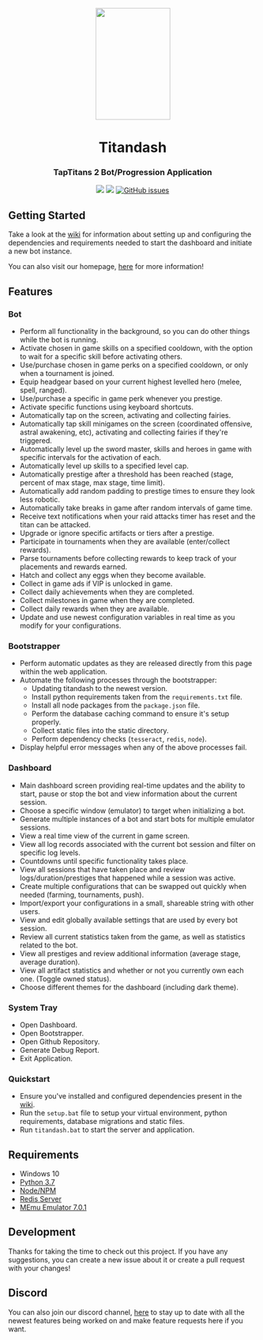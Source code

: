 <p align="center">
  <img height="226px" width="151px" src="https://github.com/becurrie/titandash/blob/master/img/flame.png"/>
</p>
<h1 align="center">Titandash</h1>
<h3 align="center">TapTitans 2 Bot/Progression Application</h3>
<p align="center">
  <img src="https://badge.fury.io/gh/becurrie%2Ftitandash.svg">
  <a href="https://titandash.net"><img src="https://img.shields.io/badge/site-titanda.sh-lightgrey"></a>
  <a href="https://github.com/becurrie/titandash/issues"><img alt="GitHub issues" src="https://img.shields.io/github/issues/becurrie/titandash"></a>
</p>

## Getting Started
Take a look at the [wiki](https://github.com/becurrie/titandash/wiki) for information about setting up and configuring the dependencies and requirements needed to start the dashboard and initiate a new bot instance.

You can also visit our homepage, [here](https://titandash.net) for more information!

## Features
### Bot
- Perform all functionality in the background, so you can do other things while the bot is running.
- Activate chosen in game skills on a specified cooldown, with the option to wait for a specific skill before activating others.
- Use/purchase chosen in game perks on a specified cooldown, or only when a tournament is joined.
- Equip headgear based on your current highest levelled hero (melee, spell, ranged).
- Use/purchase a specific in game perk whenever you prestige.
- Activate specific functions using keyboard shortcuts.
- Automatically tap on the screen, activating and collecting fairies.
- Automatically tap skill minigames on the screen (coordinated offensive, astral awakening, etc), activating and collecting fairies if they're triggered.
- Automatically level up the sword master, skills and heroes in game with specific intervals for the activation of each.
- Automatically level up skills to a specified level cap.
- Automatically prestige after a threshold has been reached (stage, percent of max stage, max stage, time limit).
- Automatically add random padding to prestige times to ensure they look less robotic.
- Automatically take breaks in game after random intervals of game time.
- Receive text notifications when your raid attacks timer has reset and the titan can be attacked.
- Upgrade or ignore specific artifacts or tiers after a prestige.
- Participate in tournaments when they are available (enter/collect rewards).
- Parse tournaments before collecting rewards to keep track of your placements and rewards earned.
- Hatch and collect any eggs when they become available.
- Collect in game ads if VIP is unlocked in game.
- Collect daily achievements when they are completed.
- Collect milestones in game when they are completed.
- Collect daily rewards when they are available.
- Update and use newest configuration variables in real time as you modify for your configurations.

### Bootstrapper
- Perform automatic updates as they are released directly from this page within the web application.
- Automate the following processes through the bootstrapper:
  - Updating titandash to the newest version.
  - Install python requirements taken from the `requirements.txt` file.
  - Install all node packages from the `package.json` file.
  - Perform the database caching command to ensure it's setup properly.
  - Collect static files into the static directory.
  - Perform dependency checks (`tesseract`, `redis`, `node`).
- Display helpful error messages when any of the above processes fail.

### Dashboard
- Main dashboard screen providing real-time updates and the ability to start, pause or stop the bot and view information about the current session.
- Choose a specific window (emulator) to target when initializing a bot.
- Generate multiple instances of a bot and start bots for multiple emulator sessions.
- View a real time view of the current in game screen.
- View all log records associated with the current bot session and filter on specific log levels.
- Countdowns until specific functionality takes place.
- View all sessions that have taken place and review logs/duration/prestiges that happened while a session was active.
- Create multiple configurations that can be swapped out quickly when needed (farming, tournaments, push).
- Import/export your configurations in a small, shareable string with other users.
- View and edit globally available settings that are used by every bot session.
- Review all current statistics taken from the game, as well as statistics related to the bot.
- View all prestiges and review additional information (average stage, average duration).
- View all artifact statistics and whether or not you currently own each one. (Toggle owned status).
- Choose different themes for the dashboard (including dark theme).

### System Tray
- Open Dashboard.
- Open Bootstrapper.
- Open Github Repository.
- Generate Debug Report.
- Exit Application.

### Quickstart
- Ensure you've installed and configured dependencies present in the [wiki](https://github.com/becurrie/titandash/wiki/Dependencies).
- Run the `setup.bat` file to setup your virtual environment, python requirements, database migrations and static files.
- Run `titandash.bat` to start the server and application.

## Requirements
- Windows 10
- [Python 3.7](https://www.python.org/downloads/release/python-370/)
- [Node/NPM](https://nodejs.org/en/)
- [Redis Server](https://redislabs.com/)
- [MEmu Emulator 7.0.1](https://drive.google.com/open?id=19WVZleJjRAcoKK4s-2pSnhiv8pKO_t1g)

## Development
Thanks for taking the time to check out this project. If you have any suggestions, 
you can create a new issue about it or create a pull request with your changes!

## Discord
You can also join our discord channel, [here](https://discord.gg/XJqfVEx) to stay up to date with all the newest features being worked on and make
feature requests here if you want.
